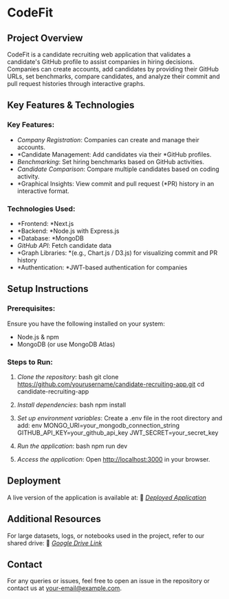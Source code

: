 # CodeFit

## Project Overview

CodeFit is a candidate recruiting web application that validates a candidate's GitHub profile to assist companies in hiring decisions. Companies can create accounts, add candidates by providing their GitHub URLs, set benchmarks, compare candidates, and analyze their commit and pull request histories through interactive graphs.

## Key Features & Technologies

### Key Features:

- *Company Registration*: Companies can create and manage their accounts.
- *Candidate Management: Add candidates via their *GitHub profiles.
- *Benchmarking*: Set hiring benchmarks based on GitHub activities.
- *Candidate Comparison*: Compare multiple candidates based on coding activity.
- *Graphical Insights: View commit and pull request (*PR) history in an interactive format.

### Technologies Used:

- *Frontend: *Next.js
- *Backend: *Node.js with Express.js
- *Database: *MongoDB
- *GitHub API*: Fetch candidate data
- *Graph Libraries: *(e.g., Chart.js / D3.js) for visualizing commit and PR history
- *Authentication: *JWT-based authentication for companies

## Setup Instructions

### Prerequisites:

Ensure you have the following installed on your system:

- Node.js & npm
- MongoDB (or use MongoDB Atlas)

### Steps to Run:

1. *Clone the repository*:
   bash
   git clone https://github.com/yourusername/candidate-recruiting-app.git
   cd candidate-recruiting-app
   
2. *Install dependencies*:
   bash
   npm install
   
3. *Set up environment variables*:
   Create a .env file in the root directory and add:
   env
   MONGO_URI=your_mongodb_connection_string
   GITHUB_API_KEY=your_github_api_key
   JWT_SECRET=your_secret_key
   
4. *Run the application*:
   bash
   npm run dev
   
5. *Access the application*:
   Open [http://localhost:3000](http://localhost:3000) in your browser.

## Deployment

A live version of the application is available at:
🔗 *[Deployed Application](http://code-fit.vercel.app/)*

## Additional Resources

For large datasets, logs, or notebooks used in the project, refer to our shared drive:
📂 *[Google Drive Link](https://drive.google.com/drive/folders/1JfoUW1lMn9VHkGjGroTNoNksymVl2wOl?usp=sharing)*

## Contact

For any queries or issues, feel free to open an issue in the repository or contact us at your-email@example.com.
